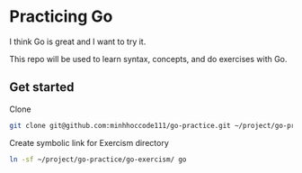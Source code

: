# Practicing Go

I think Go is great and I want to try it.

This repo will be used to learn syntax, concepts, and do exercises with Go.

## Get started

Clone

```sh
git clone git@github.com:minhhoccode111/go-practice.git ~/project/go-practice/
```

Create symbolic link for Exercism directory

```sh
ln -sf ~/project/go-practice/go-exercism/ go
```
